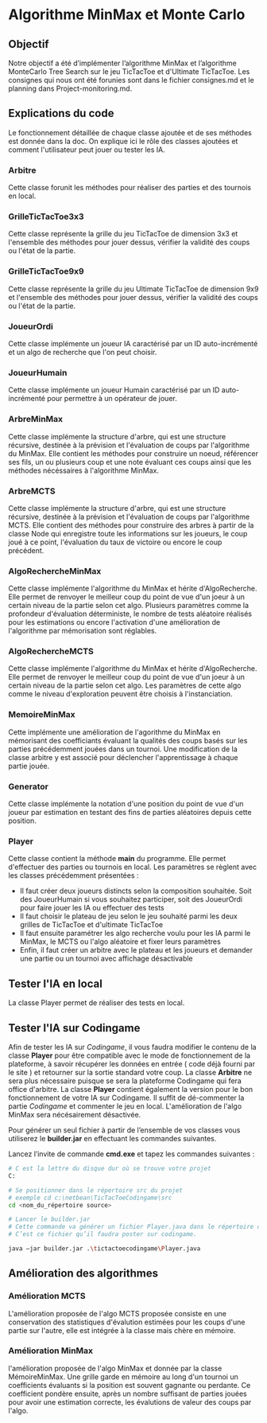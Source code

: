 # Algorithme MinMax et Monte Carlo
## Objectif

Notre objectif a été d’implémenter l’algorithme MinMax et l’algorithme MonteCarlo Tree Search sur le jeu TicTacToe et d'Ultimate TicTacToe.
Les consignes qui nous ont été forunies sont dans le fichier consignes.md et le planning dans Project-monitoring.md.

## Explications du code

Le fonctionnement détaillée de chaque classe ajoutée et de ses méthodes est donnée dans la doc. On explique ici le rôle des classes ajoutées et comment l'utilisateur peut jouer ou tester les IA.

### Arbitre

Cette classe forunit les méthodes pour réaliser des parties et des tournois en local.

### GrilleTicTacToe3x3

Cette classe représente la grille du jeu TicTacToe de dimension 3x3 et l'ensemble des méthodes pour jouer dessus, vérifier la validité des coups ou l'état de la partie.

### GrilleTicTacToe9x9

Cette classe représente la grille du jeu Ultimate TicTacToe de dimension 9x9 et l'ensemble des méthodes pour jouer dessus, vérifier la validité des coups ou l'état de la partie.

### JoueurOrdi

Cette classe implémente un joueur IA caractérisé par un ID auto-incrémenté et un algo de recherche que l'on peut choisir.

### JoueurHumain

Cette classe implémente un joueur Humain caractérisé par un ID auto-incrémenté pour permettre à un opérateur de jouer.

### ArbreMinMax

Cette classe implémente la structure d'arbre, qui est une structure récursive, destinée à la prévision et l'évaluation de coups par l'algorithme du MinMax.
Elle contient les méthodes pour construire un noeud, référencer ses fils, un ou plusieurs coup et une note évaluant ces coups ainsi que les méthodes nécéssaires à l'algorithme MinMax.

### ArbreMCTS

Cette classe implémente la structure d'arbre, qui est une structure récursive, destinée à la prévision et l'évaluation de coups par l'algorithme MCTS.
Elle contient des méthodes pour construire des arbres à partir de la classe Node qui enregistre toute les informations sur les joueurs, le coup joué à ce point, l'évaluation du taux de victoire ou encore le coup précédent.

### AlgoRechercheMinMax

Cette classe implémente l'algorithme du MinMax et hérite d'AlgoRecherche. Elle permet de renvoyer le meilleur coup du point de vue d'un joeur à un certain niveau de la partie selon cet algo.
Plusieurs paramètres comme la profondeur d'évaluation déterministe, le nombre de tests aléatoire réalisés pour les estimations ou encore l'activation d'une amélioration de l'algorithme par mémorisation sont réglables.

### AlgoRechercheMCTS

Cette classe implémente l'algorithme du MinMax et hérite d'AlgoRecherche. Elle permet de renvoyer le meilleur coup du point de vue d'un joeur à un certain niveau de la partie selon cet algo.
Les paramètres de cette algo comme le niveau d'exploration peuvent être choisis à l'instanciation.

### MemoireMinMax

Cette implémente une amélioration de l'agorithme du MinMax en mémorisant des coefficiants évaluant la qualités des coups basés sur les parties précédemment jouées dans un tournoi.
Une modification de la classe arbitre y est associé pour déclencher l'apprentissage à chaque partie jouée.

### Generator

Cette classe implémente la notation d'une position du point de vue d'un joueur par estimation en testant des fins de parties aléatoires depuis cette position.

### Player

Cette classe contient la méthode **main** du programme. Elle permet d'effectuer des parties ou tournois en local. Les paramètres se règlent avec les classes précédemment présentées :
*  Il faut créer deux joueurs distincts selon la composition souhaitée. Soit des JoueurHumain si vous souhaitez participer, soit des JoueurOrdi pour faire jouer les IA ou effectuer des tests
*  Il faut choisir le plateau de jeu selon le jeu souhaité parmi les deux grilles de TicTacToe et d'ultimate TicTacToe
*  Il faut ensuite paramétrer les algo recherche voulu pour les IA parmi le MinMax, le MCTS ou l'algo aléatoire et fixer leurs paramètres
*  Enfin, il faut créer un arbitre avec le plateau et les joueurs et demander une partie ou un tournoi avec affichage désactivable


## Tester l'IA en local

La classe Player permet de réaliser des tests en local.

## Tester l'IA sur Codingame

Afin de tester les IA sur *Codingame*, il vous faudra modifier le contenu de la classe **Player** pour être compatible avec le mode de fonctionnement de la plateforme, à savoir récupérer les données en entrée ( code déjà fourni par le site ) et retourner sur la sortie standard votre coup. La classe **Arbitre** ne sera plus nécessaire puisque se sera la plateforme Codingame qui fera office d'arbitre.  La classe **Player** contient également la version pour le bon fonctionnement de votre IA sur Codingame. Il suffit de dé-commenter la partie *Codingame* et commenter le jeu en local.
L'amélioration de l'algo MinMax sera nécésairement désactivée.


Pour générer un seul fichier à partir de l’ensemble de vos classes  vous utiliserez le **builder.jar** en effectuant les commandes suivantes.

Lancez l’invite de commande **cmd.exe** et  tapez les commandes suivantes :
```bash 
# C est la lettre du disque dur où se trouve votre projet 
C: 

# Se positionner dans le répertoire src du projet
# exemple cd c:\netbean\TicTacToeCodingame\src
cd <nom_du_répertoire source>  

# Lancer le builder.jar
# Cette commande va générer un fichier Player.java dans le répertoire courant.
# C’est ce fichier qu’il faudra poster sur codingame.

java –jar builder.jar .\tictactoecodingame\Player.java 
```
## Amélioration des algorithmes

### Amélioration MCTS

L'amélioration proposée de l'algo MCTS proposée consiste en une conservation des statistiques d'évalution estimées pour les coups d'une partie sur l'autre, elle est intégrée à la classe mais chère en mémoire.

### Amélioration MinMax

l'amélioration proposée de l'algo MinMax et donnée par la classe MémoireMinMax. Une grille garde en mémoire au long d'un tournoi un coefficients évaluants si la position est souvent gagnante ou perdante.
Ce coefficient pondère ensuite, après un nombre suffisant de parties jouées pour avoir une estimation correcte, les évalutions de valeur des coups par l'algo.

